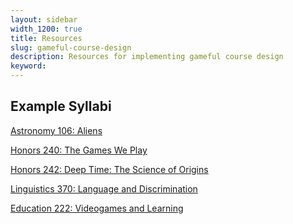 ```yaml
---
layout: sidebar
width_1200: true
title: Resources
slug: gameful-course-design
description: Resources for implementing gameful course design
keyword:
---
```


## Example Syllabi
<a href="/docs/LSA_ASTRO106.pdf" target="_blank"><i class="fa fa-file-pdf-o"></i> Astronomy 106: Aliens</a>

<a href="/docs/LSA_HON240.pdf" target="_blank"><i class="fa fa-file-pdf-o"></i> Honors 240: The Games We Play</a>

<a href="/docs/LSA_HON242.pdf" target="_blank"><i class="fa fa-file-pdf-o"></i> Honors 242: Deep Time: The Science of Origins</a>

<a href="/docs/LSA_LING370.pdf" target="_blank"><i class="fa fa-file-pdf-o"></i> Linguistics 370: Language and Discrimination</a>

<a href="/docs/EDU_EDUC222.pdf" target="_blank"><i class="fa fa-file-pdf-o"></i> Education 222: Videogames and Learning</a>
